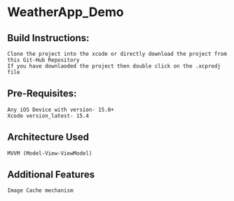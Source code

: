 # WeatherApp_Demo
  
## Build Instructions:
    Clone the project into the xcode or directly download the project from this Git-Hub Repository
    If you have downlaoded the project then double click on the .xcprodj file
## Pre-Requisites:
    Any iOS Device with version- 15.0+
    Xcode version_latest- 15.4
## Architecture Used
    MVVM (Model-View-ViewModel)
## Additional Features
    Image Cache mechanism
